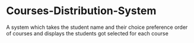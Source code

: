 # Courses-Distribution-System
A system which takes the student name and their choice preference order of courses and displays the students got selected for each course
